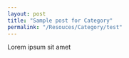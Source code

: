 ```yaml
---
layout: post
title: "Sample post for Category"
permalink: "/Resouces/Category/test"
---
```

Lorem ipsum sit amet
